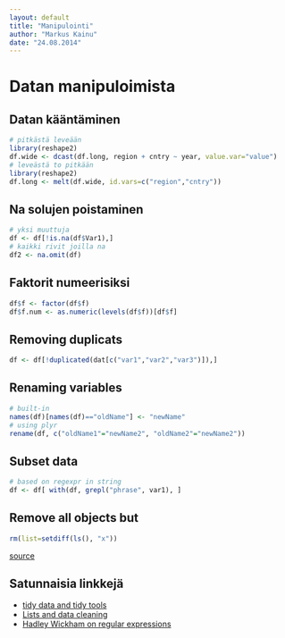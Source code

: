 ```yaml
---
layout: default
title: "Manipulointi"
author: "Markus Kainu"
date: "24.08.2014"
---
```





# Datan manipuloimista


## Datan kääntäminen


```r
# pitkästä leveään
library(reshape2)
df.wide <- dcast(df.long, region + cntry ~ year, value.var="value")
# leveästä to pitkään
library(reshape2)
df.long <- melt(df.wide, id.vars=c("region","cntry"))
```

## Na solujen poistaminen


```r
# yksi muuttuja
df <- df[!is.na(df$Var1),]
# kaikki rivit joilla na
df2 <- na.omit(df) 
```

## Faktorit numeerisiksi


```r
df$f <- factor(df$f)
df$f.num <- as.numeric(levels(df$f))[df$f]
```

## Removing duplicats



```r
df <- df[!duplicated(dat[c("var1","var2","var3")]),]
```


## Renaming variables


```r
# built-in
names(df)[names(df)=="oldName"] <- "newName"
# using plyr
rename(df, c("oldName1"="newName2", "oldName2"="newName2"))
```

## Subset data


```r
# based on regexpr in string
df <- df[ with(df, grepl("phrase", var1), ]
```

## Remove all objects but


```r
rm(list=setdiff(ls(), "x"))
```

[source](http://stackoverflow.com/questions/6190051/how-can-i-remove-all-objects-but-one-from-the-workspace-in-r)


## Satunnaisia linkkejä

- [tidy data and tidy tools](http://vita.had.co.nz/papers/tidy-data-pres.pdf)
- [Lists and data cleaning](https://dl.dropbox.com/u/7710864/courseraPublic/otherResources/lecture3/index.html#1)
- [Hadley Wickham on regular expressions](http://stat405.had.co.nz/lectures/14-reg-exp.pdf)


